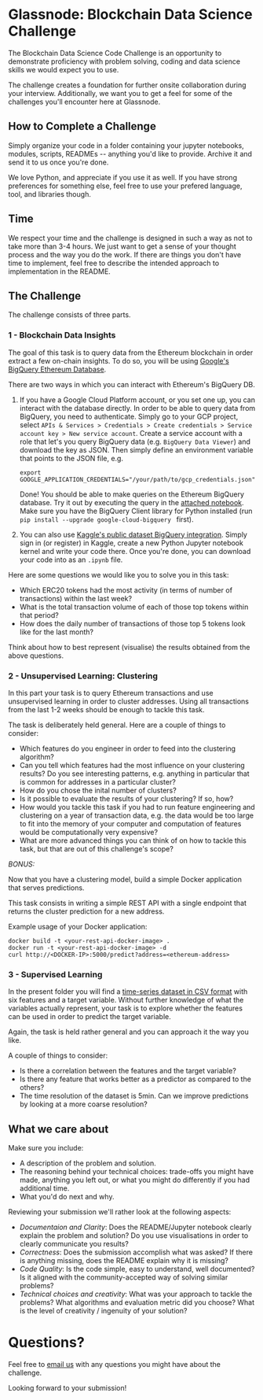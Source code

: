 # Glassnode: Blockchain Data Science Challenge

The Blockchain Data Science Code Challenge is an opportunity to demonstrate proficiency with problem solving, coding and data science skills we would expect you to use.

The challenge creates a foundation for further onsite collaboration during your interview. Additionally, we want you to get a feel for some of the challenges you'll encounter here at Glassnode.

## How to Complete a Challenge

Simply organize your code in a folder containing your jupyter notebooks, modules, scripts, READMEs -- anything you'd like to provide. Archive it and send it to us once you're done.

We love Python, and appreciate if you use it as well. If you have strong preferences for something
else, feel free to use your prefered language, tool, and libraries though.

## Time

We respect your time and the challenge is designed in such a way as not to take more than 3-4 hours. We just want to get a sense of your thought process and the way you do the work. If there are things you don't have time to implement, feel free to describe the intended approach to implementation in the README.

## The Challenge

The challenge consists of three parts.

### 1 - Blockchain Data Insights 

The goal of this task is to query data from the Ethereum blockchain in order extract a few on-chain insights.
To do so, you will be using [Google's BigQuery Ethereum
Database](https://console.cloud.google.com/marketplace/details/bigquery-public-data/ethereum-blockchain).

There are two ways in which you can interact with Ethereum's BigQuery DB.

1. If you have a Google Cloud Platform account, or you set one up, you can interact with the
   database directly. In order to be able to query data from BigQuery, you need to authenticate.
   Simply go to your GCP project, select `APIs & Services > Credentials > Create credentials > Service
   account key > New service account`. Create a service account with a role that let's you query BigQuery data
   (e.g. `BigQuery Data Viewer`) and download the key as JSON. Then simply define an environment
   variable that points to the JSON file, e.g. 
   ```
   export GOOGLE_APPLICATION_CREDENTIALS="/your/path/to/gcp_credentials.json"
   ```
   Done! You should be able to make queries on the Ethereum BigQuery database. Try it out by
   executing the query in the [attached notebook](bigquery-sql-example.ipynb). Make sure you have the BigQuery Client library for
   Python installed (run `pip install --upgrade google-cloud-bigquery ` first).

2. You can also use [Kaggle's public dataset BigQuery
   integration](https://www.kaggle.com/bigquery/ethereum-blockchain). Simply sign in (or register)
   in Kaggle, create a new Python Jupyter notebook kernel and write your code there. Once you're done, you can
   download your code into as an `.ipynb` file.

Here are some questions we would like you to solve you in this task:

- Which ERC20 tokens had the most activity (in terms of number of transactions) within the last week?
- What is the total transaction volume of each of those top tokens within that period?
- How does the daily number of transactions of those top 5 tokens look like for the last month?

Think about how to best represent (visualise) the results obtained from the above questions.

### 2 - Unsupervised Learning: Clustering 

In this part your task is to query Ethereum transactions and use unsupervised learning in order to
cluster addresses. Using all transactions from the last 1-2 weeks should be enough to tackle this task.

The task is deliberately held general. Here are a couple of things to consider:

- Which features do you engineer in order to feed into the clustering algorithm?
- Can you tell which features had the most influence on your clustering results? Do you see interesting patterns, e.g. anything in particular that is common for addresses in a particular cluster?
- How do you chose the inital number of clusters?
- Is it possible to evaluate the results of your clustering? If so, how?
- How would you tackle this task if you had to run feature engineering and clustering on a year
  of transaction data, e.g. the data would be too large to fit into the memory of your computer and computation
  of features would be computationally very expensive?
- What are more advanced things you can think of on how to tackle this task, but that are out of
  this challenge's scope?

*BONUS:*

Now that you have a clustering model, build a simple Docker application that serves predictions.

This task consists in writing a simple REST API with a single endpoint that returns the cluster prediction for a new address.

Example usage of your Docker application:

```
docker build -t <your-rest-api-docker-image> .
docker run -t <your-rest-api-docker-image> -d
curl http://<DOCKER-IP>:5000/predict?address=<ethereum-address>
```

### 3 - Supervised Learning

In the present folder you will find a [time-series dataset in CSV format](challenge_data.csv) with six features and a target variable. Without further knowledge of what the variables actually represent, your task is to explore whether the features can be used in order to predict the target variable.

Again, the task is held rather general and you can approach it the way you like.

A couple of things to consider:

- Is there a correlation between the features and the target variable?
- Is there any feature that works better as a predictor as compared to the others?
- The time resolution of the dataset is 5min. Can we improve predictions by looking at a more
  coarse resolution?

## What we care about

Make sure you include:

- A description of the problem and solution.
- The reasoning behind your technical choices: trade-offs you might have made, anything you left out, or what you might do differently if you had additional time.
- What you'd do next and why.

Reviewing your submission we'll rather look at the following aspects:

* *Documentaion and Clarity*: Does the README/Jupyter notebook clearly explain the problem and solution? Do you use visualisations in order to clearly communicate you results?
* *Correctness*: Does the submission accomplish what was asked? If there is anything missing, does the README explain why it is missing?
* *Code Quality*: Is the code simple, easy to understand, well documented? Is it aligned with the community-accepted way of solving similar problems?
* *Technical choices and creativity*: What was your approach to tackle the problems? What algorithms and evaluation metric did you choose? What is the level of creativity / ingenuity of your solution?

# Questions?

Feel free to [email us](mailto:rafae@glassnode.com) with any questions you might have about the challenge.

Looking forward to your submission!
